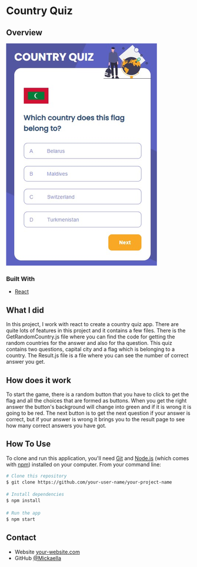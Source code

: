# Country Quiz


## Overview

![screenshot](./country_quiz.jpg)

### Built With

-   [React](https://reactjs.org/)

## What I did

In this project, I work with react to create a country quiz app. There are quite lots of features in this project and it contains a few files. There is the GetRandomCountry.js file where you can find the code for getting the random countries for the answer and also for tha question. This quiz contains two questions, capital city and a flag which is belonging to a country. The Result.js file is a file where you can see the number of correct answer you get.

## How does it work

To start the game, there is a random button that you have to click to get the flag and all the choices that are formed as buttons. When you get the right answer the button's background will change into green and if it is wrong it is going to be red. The next button is to get the next question if your answer is correct, but if your answer is wrong it brings you to the result page to see how many correct answers you have got.

## How To Use

<!-- Example: -->

To clone and run this application, you'll need [Git](https://git-scm.com) and [Node.js](https://nodejs.org/en/download/) (which comes with [npm](http://npmjs.com)) installed on your computer. From your command line:

```bash
# Clone this repository
$ git clone https://github.com/your-user-name/your-project-name

# Install dependencies
$ npm install

# Run the app
$ npm start
```

## Contact

-   Website [your-website.com](https://{your-web-site-link})
-   GitHub [@Mickaella](https://github.com/Mickaellah/country-quiz)

